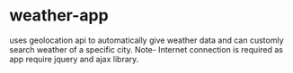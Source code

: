 # weather-app
uses geolocation api to automatically give weather data and can customly search weather of a specific city.
Note- Internet connection is required as app require jquery and ajax library.

